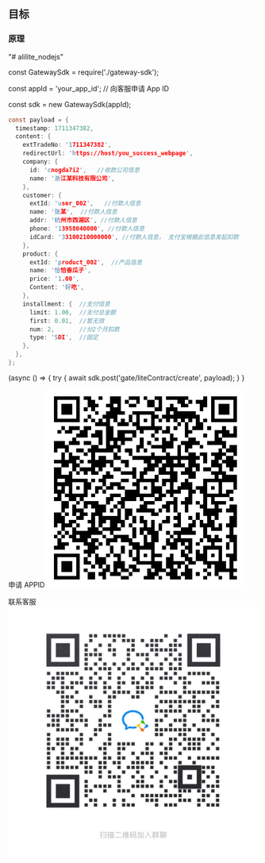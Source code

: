 ## 目标


### 原理

"# alilite_nodejs" 


const GatewaySdk = require('./gateway-sdk');

const appId = 'your_app_id'; // 向客服申请 App ID

const sdk = new GatewaySdk(appId);  
```c
const payload = {
  timestamp: 1711347382,
  content: {
    extTradeNo: '1711347382',
    redirectUrl: 'https://host/you_success_webpage',
    company: {
      id: 'cnogda7i2',   //收款公司信息
      name: '浙江某科技有限公司',
    },
    customer: {
      extId: 'user_002',   //付款人信息
      name: '张某',  //付款人信息
      addr: '杭州市西湖区', //付款人信息
      phone: '13958040000', //付款人信息
      idCard: '33100210000000', //付款人信息， 支付宝根据此信息发起扣款
    },
    product: {
      extId: 'product_002',  //产品信息
      name: '恰恰香瓜子',  
      price: '1.00',
      Content: '好吃',
    },
    installment: {  //支付信息
      limit: 1.00,  //支付总金额
      first: 0.01,  //暂无效
      num: 2,       //分2个月扣款
      type: 'SDI',  //固定
    },
  },
};
```
(async () => {
  try {
    await sdk.post('gate/liteContract/create', payload);
}
}

申请 APPID
![申请 APPID](https://raw.githubusercontent.com/284851828/alilite_nodejs/main/github_8888.png)

联系客服
![联系客服](https://raw.githubusercontent.com/284851828/alilite_nodejs/main/wx.jpg)



	
	
	

